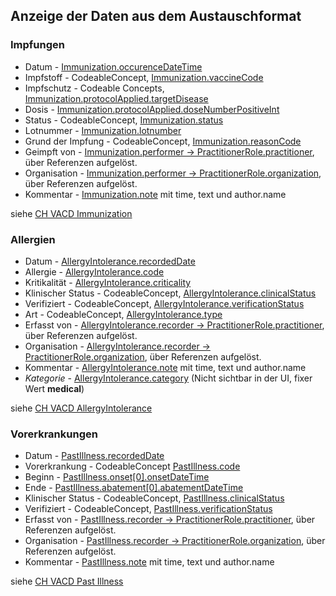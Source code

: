 ## Anzeige der Daten aus dem Austauschformat

### Impfungen

- Datum - [Immunization.occurenceDateTime](http://fhir.ch/ig/ch-vacd/StructureDefinition-ch-vacd-immunization-definitions.html#Immunization.occurrence[x]:occurrenceDateTime)
- Impfstoff - CodeableConcept, [Immunization.vaccineCode](http://fhir.ch/ig/ch-vacd/StructureDefinition-ch-vacd-immunization-definitions.html#Immunization.vaccineCode)
- Impfschutz - Codeable Concepts, [Immunization.protocolApplied.targetDisease](http://fhir.ch/ig/ch-vacd/StructureDefinition-ch-vacd-immunization-definitions.html#Immunization.protocolApplied.targetDisease)
- Dosis - [Immunization.protocolApplied.doseNumberPositiveInt](http://fhir.ch/ig/ch-vacd/StructureDefinition-ch-vacd-immunization-definitions.html#Immunization.protocolApplied.doseNumber[x]:doseNumberPositiveInt)
- Status - CodeableConcept, [Immunization.status](http://fhir.ch/ig/ch-vacd/StructureDefinition-ch-vacd-immunization-definitions.html#Immunization.status)
- Lotnummer - [Immunization.lotnumber](http://fhir.ch/ig/ch-vacd/StructureDefinition-ch-vacd-immunization-definitions.html#Immunization.lotNumber)
- Grund der Impfung - CodeableConcept, [Immunization.reasonCode](http://fhir.ch/ig/ch-vacd/StructureDefinition-ch-vacd-immunization-definitions.html#Immunization.reasonCode)
- Geimpft von - [Immunization.performer -> PractitionerRole.practitioner](http://fhir.ch/ig/ch-vacd/StructureDefinition-ch-vacd-immunization-definitions.html#Immunization.performer), über Referenzen aufgelöst.
- Organisation - [Immunization.performer -> PractitionerRole.organization](http://fhir.ch/ig/ch-vacd/StructureDefinition-ch-vacd-immunization-definitions.html#Immunization.performer), über Referenzen aufgelöst.
- Kommentar - [Immunization.note](http://fhir.ch/ig/ch-vacd/StructureDefinition-ch-vacd-immunization-definitions.html#Immunization.note) mit time, text und author.name

siehe [CH VACD Immunization](http://fhir.ch/ig/ch-vacd/StructureDefinition-ch-vacd-immunization.html)

### Allergien

- Datum - [AllergyIntolerance.recordedDate](http://fhir.ch/ig/ch-vacd/StructureDefinition-ch-vacd-allergyintolerances-definitions.html#AllergyIntolerance.recordedDate)
- Allergie - [AllergyIntolerance.code](http://fhir.ch/ig/ch-vacd/StructureDefinition-ch-vacd-allergyintolerances-definitions.html#AllergyIntolerance.code)
- Kritikalität - [AllergyIntolerance.criticality](http://fhir.ch/ig/ch-vacd/StructureDefinition-ch-vacd-allergyintolerances-definitions.html#AllergyIntolerance.criticality)
- Klinischer Status - CodeableConcept, [AllergyIntolerance.clinicalStatus](http://fhir.ch/ig/ch-vacd/StructureDefinition-ch-vacd-allergyintolerances-definitions.html#AllergyIntolerance.clinicalStatus)
- Verifiziert - CodeableConcept, [AllergyIntolerance.verificationStatus](http://fhir.ch/ig/ch-vacd/StructureDefinition-ch-vacd-allergyintolerances-definitions.html#AllergyIntolerance.verificationStatus)
- Art - CodeableConcept, [AllergyIntolerance.type](http://fhir.ch/ig/ch-vacd/StructureDefinition-ch-vacd-allergyintolerances-definitions.html#AllergyIntolerance.type)
- Erfasst von - [AllergyIntolerance.recorder -> PractitionerRole.practitioner](http://fhir.ch/ig/ch-vacd/StructureDefinition-ch-vacd-allergyintolerances-definitions.html#AllergyIntolerance.recorder), über Referenzen aufgelöst.
- Organisation - [AllergyIntolerance.recorder -> PractitionerRole.organization](http://fhir.ch/ig/ch-vacd/StructureDefinition-ch-vacd-allergyintolerances-definitions.html#AllergyIntolerance.recorder), über Referenzen aufgelöst.
- Kommentar - [AllergyIntolerance.note](http://fhir.ch/ig/ch-vacd/StructureDefinition-ch-vacd-allergyintolerances-definitions.html#AllergyIntolerance.note) mit time, text und author.name
- *Kategorie* - [AllergyIntolerance.category](http://fhir.ch/ig/ch-vacd/StructureDefinition-ch-vacd-allergyintolerances-definitions.html#AllergyIntolerance.category) (Nicht sichtbar in der UI, fixer Wert **medical**)

siehe [CH VACD AllergyIntolerance](http://fhir.ch/ig/ch-vacd/StructureDefinition-ch-vacd-allergyintolerances.html)

### Vorerkrankungen

- Datum - [PastIllness.recordedDate](http://fhir.ch/ig/ch-vacd/StructureDefinition-ch-vacd-pastillnesses-definitions.html#Condition.recordedDate)
- Vorerkrankung - CodeableConcept [PastIllness.code](http://fhir.ch/ig/ch-vacd/StructureDefinition-ch-vacd-pastillnesses-definitions.html#Condition.recordedDate)
- Beginn - [PastIllness.onset[0].onsetDateTime](http://fhir.ch/ig/ch-vacd/StructureDefinition-ch-vacd-pastillnesses-definitions.html#Condition.onset)
- Ende - [PastIllness.abatement[0].abatementDateTime](http://fhir.ch/ig/ch-vacd/StructureDefinition-ch-vacd-pastillnesses-definitions.html#Condition.abatement)
- Klinischer Status - CodeableConcept, [PastIllness.clinicalStatus](http://fhir.ch/ig/ch-vacd/StructureDefinition-ch-vacd-pastillnesses-definitions.html#Condition.clinicalStatus)
- Verifiziert - CodeableConcept, [PastIllness.verificationStatus](http://fhir.ch/ig/ch-vacd/StructureDefinition-ch-vacd-pastillnesses-definitions.html#Condition.verificationStatus)
- Erfasst von - [PastIllness.recorder -> PractitionerRole.practitioner](http://fhir.ch/ig/ch-vacd/StructureDefinition-ch-vacd-pastillnesses-definitions.html#Condition.recorder), über Referenzen aufgelöst.
- Organisation - [PastIllness.recorder -> PractitionerRole.organization](http://fhir.ch/ig/ch-vacd/StructureDefinition-ch-vacd-pastillnesses-definitions.html#Condition.recorder), über Referenzen aufgelöst.
- Kommentar - [PastIllness.note](http://fhir.ch/ig/ch-vacd/StructureDefinition-ch-vacd-pastillnesses-definitions.html#Condition.note) mit time, text und author.name

siehe [CH VACD Past Illness](http://fhihttp://fhir.ch/ig/ch-vacd/StructureDefinition-ch-vacd-pastillnesses-definitions.html#Condition.recordedDater.ch/ig/ch-vacd/StructureDefinition-ch-vacd-pastillnesses.html)
